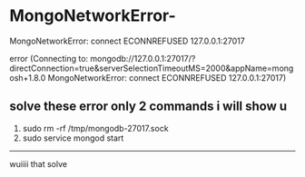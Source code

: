 # MongoNetworkError-
MongoNetworkError: connect ECONNREFUSED 127.0.0.1:27017

error (Connecting to:		mongodb://127.0.0.1:27017/?directConnection=true&serverSelectionTimeoutMS=2000&appName=mongosh+1.8.0
MongoNetworkError: connect ECONNREFUSED 127.0.0.1:27017)

solve these error only 2  commands i will show u
--------------------------------------------------------------------------------
1.    sudo rm -rf /tmp/mongodb-27017.sock
2.    sudo service mongod start
-----------------------------------------------------------------------------------------------------

wuiiii that solve
